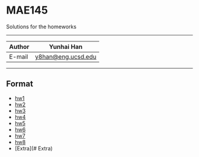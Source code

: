 # MAE145
Solutions for the homeworks
****

|Author|Yunhai Han|
|---|---
|E-mail|y8han@eng.ucsd.edu


****
## Format
* [hw1](#hw1)
* [hw2](#hw2)
* [hw3](#hw3)
* [hw4](#hw4)
* [hw5](#hw5)
* [hw6](#hw6)
* [hw7](#hw7)
* [hw8](#hw8)
* [Extra](# Extra)


